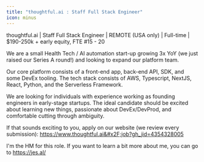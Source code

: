 ```yaml
---
title: "thoughtful.ai : Staff Full Stack Engineer"
icon: minus
---
```

thoughtful.ai | Staff Full Stack Engineer | REMOTE (USA only) | Full-time | $190-250k + early equity, FTE #15 - 20

We are a small Health Tech &#x2F; AI automation start-up growing 3x YoY (we just raised our Series A round!) and looking to expand our platform team.

Our core platform consists of a front-end app, back-end API, SDK, and some DevEx tooling. The tech stack consists of AWS, Typescript, NextJS, React, Python, and the Serverless Framework.

We are looking for individuals with experience working as founding engineers in early-stage startups. The ideal candidate should be excited about learning new things, passionate about DevEx&#x2F;DevProd, and comfortable cutting through ambiguity.

If that sounds exciting to you, apply on our website (we review every submission): <a href="https:&#x2F;&#x2F;www.thoughtful.ai&#x2F;job?gh_jid=4354328005" rel="nofollow">https:&#x2F;&#x2F;www.thoughtful.ai&#x2F;job?gh_jid=4354328005</a>

I&#x27;m the HM for this role. If you want to learn a bit more about me, you can go to <a href="https:&#x2F;&#x2F;jes.al&#x2F;" rel="nofollow">https:&#x2F;&#x2F;jes.al&#x2F;</a>
